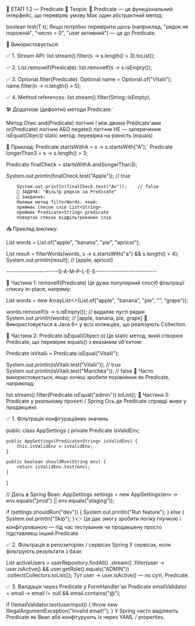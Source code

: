 🔹 ЕТАП 1.2 — Predicate<T>
📘 Теорія:
🔹 Predicate<T> — це функціональний інтерфейс, що перевіряє умову
Має один абстрактний метод:

boolean test(T t);
Якщо потрібно перевірити щось (наприклад, "рядок не порожній", "число > 0", "user активний") — це до Predicate.

🔧 Використовується:

✅ 1. Stream API:
list.stream().filter(s -> s.length() > 3).toList();

✅ 2. List.removeIf(Predicate<T>):
list.removeIf(s -> s.isEmpty());

✅ 3. Optional.filter(Predicate):
Optional<String> name = Optional.of("Vitalii");
name.filter(n -> n.length() > 5);

✅ 4. Method references:
list.stream().filter(String::isEmpty);

🛠 Додаткові (дефолтні) методи Predicate<T>:`

Метод	            Опис
and(Predicate)	    логічне І між двома Predicate'ами
or(Predicate)	    логічне АБО
negate()	        логічне НЕ — заперечення
isEqual(Object)	    static метод: перевірка на рівність (equals)

🔧 Приклад:
Predicate<String> startsWithA = s -> s.startsWith("A");`
Predicate<String> longerThan3 = s -> s.length() > 3;

Predicate<String> finalCheck = startsWithA.and(longerThan3);

System.out.println(finalCheck.test("Apple")); // true

        System.out.println(finalCheck.test("Ax"));    // false
        🧩 ЗАДАЧА: "Фільтр рядків за Predicate"
        📌 Завдання:
        Напиши метод filterWords, який:
        приймає список слів List<String>
        приймає Predicate<String> predicate
        повертає список відфільтрованих слів

📥 Приклад виклику:

List<String> words = List.of("apple", "banana", "pie", "apricot");

List<String> result = filterWords(words, s -> s.startsWith("a") && s.length() > 4);
System.out.println(result); // [apple, apricot]

----------------------S-A-M-P-L-E-S--------------------------

🔹 Частина 1: removeIf(Predicate<T>)
Це дуже популярний спосіб фільтрації списку in-place, напряму:

List<String> words = new ArrayList<>(List.of("apple", "banana", "pie", "", "grape"));

words.removeIf(s -> s.isEmpty()); // видаляє пусті рядки
System.out.println(words); // [apple, banana, pie, grape]
🔸 Використовується в Java 8+ у всіх колекціях, що реалізують Collection.

🔹 Частина 2: Predicate.isEqual(Object o)
Це static метод, який створює Predicate, що перевіряє equals() з вказаним об'єктом:

Predicate<String> isVitalii = Predicate.isEqual("Vitalii");

System.out.println(isVitalii.test("Vitalii")); // true
System.out.println(isVitalii.test("Marichka")); // false
🔸 Часто використовується, якщо хочеш зробити порівняння як Predicate, наприклад:

list.stream().filter(Predicate.isEqual("admin")).toList();
🔹 Частина 3: Predicate у реальному проєкті / Spring
Ось де Predicate справді живе у продакшені:

✅ 1. Фільтрація конфігураційних значень

public class AppSettings {
private Predicate<String> isValidEnv;

    public AppSettings(Predicate<String> isValidEnv) {
        this.isValidEnv = isValidEnv;
    }

    public boolean shouldRun(String env) {
        return isValidEnv.test(env);
    }
}

// Десь в Spring Bean:
AppSettings settings = new AppSettings(env -> env.equals("prod") || env.equals("staging"));

if (settings.shouldRun("dev")) {
System.out.println("Run feature");
} else {
System.out.println("Skip");
}
👉 Це дає змогу зробити логіку гнучкою і конфігурованою — під час тестування чи продакшену просто підставляєш інший Predicate.

✅ 2. Фільтрація в репозиторіях / сервісах Spring
У сервісах, коли фільтрують результати з бази:

List<User> activeUsers = userRepository.findAll()
.stream()
.filter(user -> user.isActive() && user.getRole().equals("ADMIN"))
.collect(Collectors.toList());
Тут user -> user.isActive() — по суті, Predicate.

✅ 3. Валідація через Predicate у FormHandler'ах
Predicate<String> emailValidator = email -> email != null && email.contains("@");

if (!emailValidator.test(userInput)) {
throw new IllegalArgumentException("Invalid email!");
}
У Spring часто виділяють Predicate як Bean або конфігурують їх через YAML / properties.